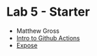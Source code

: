 # Lab 5 - Starter
- Matthew Gross
- [Intro to Github Actions](https://github.com/maarongross/introduction-to-github)
- [Expose](https://maarongross.github.io/Lab5_Starter/expose.html)
